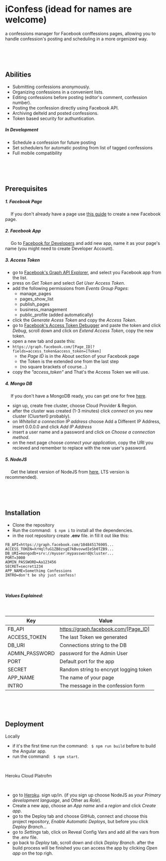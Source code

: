 # iConfess (idead for names are welcome)


a confessions manager for Facebook conffessions pages,
allowing you to handle confession's posting and scheduling in a more orgenized way.

<br/>
<br/>
<br/>

## Abilities
  * Submitting confessions anonymously.
  * Organizing confessions in a convenient lists.
  * Editing confessions before posting (editor's comment, confession number).
  * Posting the confession directly using Facebook API.
  * Archiving delteld and posted confessions.
  * Token based security for authuntication.


##### In Development
  * Schedule a confession for future posting
  * Set schedulers for automatic posting from list of tagged confessions
  * Full mobile compatibility

<br/>
<br/>
<br/>

## Prerequisites

##### 1. Facebook Page
&emsp; If you don't already have a page use [this guide](https://www.facebook.com/help/104002523024878) to create a new Facebook page.
##### 2. Facebook App
&emsp; Go to [Facebook for Developers](https://developers.facebook.com/apps/) and add new app, name it as your page's name (you might need to create Developer Account).
##### 3. Access Token
* go to [Facebook's Graph API Explorer](https://developers.facebook.com/tools/explorer), and select you Facebook app from the list.
* press on _Get Token_ and select _Get User Access Token_.
* add the following permissions from _Events Group Pages_:
    * manage_pages
	* pages_show_list
	* publish_pages
	* business_management
	* public_profile (added automatically)
* click the _Generate Acess Token_ and copy the _Access Token_.
* go to [Facebook's Access Token Debugger](https://developers.facebook.com/tools/debug/accesstoken/) and paste the token and click _Debug_, scroll down and click on _Extend Access Token_, copy the new token.
* open a new tab and paste this:
* `https://graph.facebook.com/[Page_ID]?fields=access_token&access_token=[Token]` 
    *  the _Page ID_ is in the  About section of your Facebook page
    *  the Token is the extended one from the last step
    * (no square brackets of course...)
* copy the _"access_token"_ and That's the Access Token we will use.
##### 4. Mongo DB
&emsp; If you don't have a MongoDB ready, you can get one for free [here](https://www.mongodb.com/atlas-signup-from-mlab?).
* sign up, create free cluster, choose Cloud Provider & Region.
* after the cluster was created (1-3 minutes) click _connect_ on you new cluster (Clusrter0 probably).
* on _Whitelist a connection IP address_ choose Add a Different IP Address, insert 0.0.0.0 and click _Add IP Address_
* insert a user name and a password and click on _Choose a connection method_.
* on the next page choose _connect your application_, copy the URI you recieved and remember to replace _<password>_ with the new user's password.

##### 5. NodeJS
&emsp; Get the latest version of NodeJS from [here](https://nodejs.org/en/), LTS version is recommended).

<br/>
<br/>
<br/>

## Installation
* Clone the repository
* Run the command: ``` $ npm i``` to install all the dependencies.
* in the root repository create **.env** file. in fill it out like this:
```
FB_API=https://graph.facebook.com/104845176905...
ACCESS_TOKEN=XrHqlfuG1ZB8zsgE7kBvovwdIeSb0TZB9...
DB_URI=mongodb+srv://myuser:mypassword@cluster...
PORT=3000
ADMIN_PASSWORD=Aa123456
SECRET=secret1234
APP_NAME=Somethimg Confessions
INTRO=don't be shy just confess!
```

<br/>

##### Values Explained:

<br/>

| Key | Value |
| ------------- |-------------|
| FB_API  | https://graph.facebook.com/[Page_ID] |
| ACCESS_TOKEN| The last Token we generated |
| DB_URI | Connections string to the DB  |
| ADMIN_PASSWORD |password for the Admin  User |
| PORT |Default port for the app |
| SECRET| Random string to encrypt logging token|
| APP_NAME | The name of your page|
| INTRO | The message in the confession form |

<br/>
<br/>
<br/>

## Deployment
Locally
* if it's the first time run the command: ``` $ npm run build``` before to build the Angular app.
* run the command: ``` $ npm start```.

<br/>

Heroku Cloud Platrofm

<br/>

* go to [Heroku](https://www.heroku.com/). sign up/in. (if you sign up choose NodeJS as _your Primary development language_, and Other as _Role_).
* Create a new app, choose an _App name_ and a _region_ and click _Create app_.
* go to the Deploy tab and choose GitHub, connect and choose this project repository, _Enable Automatic Deploys_, but before you click _Deploy Branch_...
* go to _Settings_ tab, click on Reveal Config Vars and add all the vars from the .env file.
* go back to _Deploy_ tab, scroll down and click _Deploy Branch_. after the build process will be finished you can access the app by clicking  _Open app_ on the top righ.
